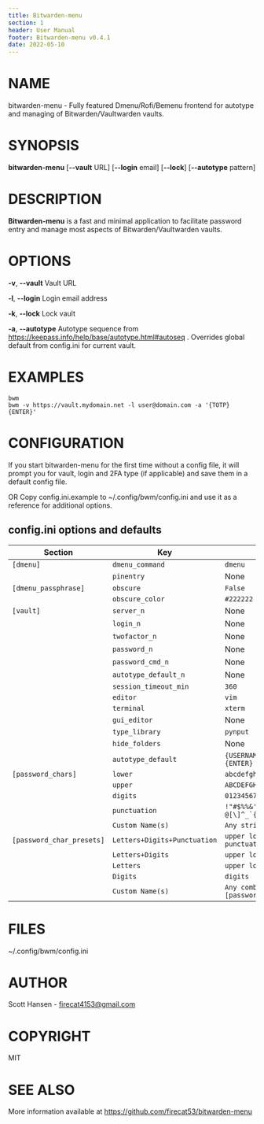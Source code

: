 ```yaml
---
title: Bitwarden-menu
section: 1
header: User Manual
footer: Bitwarden-menu v0.4.1
date: 2022-05-10
---
```


# NAME

bitwarden-menu - Fully featured Dmenu/Rofi/Bemenu frontend for autotype and
managing of Bitwarden/Vaultwarden vaults.

# SYNOPSIS

**bitwarden-menu** [**--vault** URL] [**--login** email] [**--lock**] [**--autotype** pattern]

# DESCRIPTION

**Bitwarden-menu** is a fast and minimal application to facilitate password entry and
manage most aspects of Bitwarden/Vaultwarden vaults.

# OPTIONS

**-v**, **--vault** Vault URL

**-l**, **--login**  Login email address

**-k**, **--lock**  Lock vault

**-a**, **--autotype**  Autotype sequence from
https://keepass.info/help/base/autotype.html#autoseq . Overrides global default
from config.ini for current vault.

# EXAMPLES

	bwm
    bwm -v https://vault.mydomain.net -l user@domain.com -a '{TOTP}{ENTER}'

# CONFIGURATION  

If you start bitwarden-menu for the first time without a config file, it will prompt
you for vault, login and 2FA type (if applicable) and save them in a default
config file.

OR Copy config.ini.example to ~/.config/bwm/config.ini and use it as a reference
for additional options.

## config.ini options and defaults

| Section                   | Key                          | Default                                 |
|---------------------------|------------------------------|-----------------------------------------|
| `[dmenu]`                 | `dmenu_command`              | `dmenu`                                 |
|                           | `pinentry`                   | None                                    |
| `[dmenu_passphrase]`      | `obscure`                    | `False`                                 |
|                           | `obscure_color`              | `#222222`                               |
| `[vault]`                 | `server_n`                   | None                                    |
|                           | `login_n`                    | None                                    |
|                           | `twofactor_n`                | None                                    |
|                           | `password_n`                 | None                                    |
|                           | `password_cmd_n`             | None                                    |
|                           | `autotype_default_n`         | None                                    |
|                           | `session_timeout_min`        | `360`                                   |
|                           | `editor`                     | `vim`                                   |
|                           | `terminal`                   | `xterm`                                 |
|                           | `gui_editor`                 | None                                    |
|                           | `type_library`               | `pynput`                                |
|                           | `hide_folders`               | None                                    |
|                           | `autotype_default`           | `{USERNAME}{TAB}{PASSWORD}{ENTER}`      |
| `[password_chars]`        | `lower`                      | `abcdefghijklmnopqrstuvwxyz`            |
|                           | `upper`                      | `ABCDEFGHIJKLMNOPQRSTUVWXYZ`            |
|                           | `digits`                     | `0123456789`                            |
|                           | `punctuation`                | ``!"#$%%&'()*+,-./:;<=>?@[\]^_`{│}~``   |
|                           | `Custom Name(s)`             | `Any string`                            |
| `[password_char_presets]` | `Letters+Digits+Punctuation` | `upper lower digits punctuation`        |
|                           | `Letters+Digits`             | `upper lower digits`                    |
|                           | `Letters`                    | `upper lower`                           |
|                           | `Digits`                     | `digits`                                |
|                           | `Custom Name(s)`             | `Any combo of [password_chars] entries` |

# FILES

~/.config/bwm/config.ini

# AUTHOR

Scott Hansen - <firecat4153@gmail.com>

# COPYRIGHT  

MIT

# SEE ALSO

More information available at https://github.com/firecat53/bitwarden-menu
